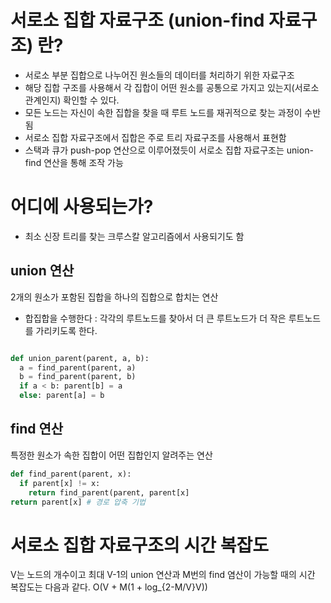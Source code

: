 # 서로소 집합 자료구조 (union-find 자료구조) 란?
- 서로소 부분 집합으로 나누어진 원소들의 데이터를 처리하기 위한 자료구조
- 해당 집합 구조를 사용해서 각 집합이 어떤 원소를 공통으로 가지고 있는지(서로소 관계인지) 확인할 수 있다.
- 모든 노드는 자신이 속한 집합을 찾을 때 루트 노드를 재귀적으로 찾는 과정이 수반됨
- 서로소 집합 자료구조에서 집합은 주로 트리 자료구조를 사용해서 표현함  
- 스택과 큐가 push-pop 연산으로 이루어졌듯이 서로소 집합 자료구조는 union-find 연산을 통해 조작 가능

# 어디에 사용되는가?
- 최소 신장 트리를 찾는 크루스칼 알고리즘에서 사용되기도 함

## union 연산
2개의 원소가 포함된 집합을 하나의 집합으로 합치는 연산
- 합집합을 수행한다 : 각각의 루트노드를 찾아서 더 큰 루트노드가 더 작은 루트노드를 가리키도록 한다.

```python

def union_parent(parent, a, b):
  a = find_parent(parent, a)
  b = find_parent(parent, b)
  if a < b: parent[b] = a
  else: parent[a] = b

```

## find 연산
특정한 원소가 속한 집합이 어떤 집합인지 알려주는 연산 

```python
def find_parent(parent, x):
  if parent[x] != x:
    return find_parent(parent, parent[x]
return parent[x] # 경로 압축 기법 
```

# 서로소 집합 자료구조의 시간 복잡도
V는 노드의 개수이고 최대 V-1의 union 연산과 M번의 find 염산이 가능할 때의 시간 복잡도는 다음과 같다.
O(V + M(1 + log_{2-M/V}V))

